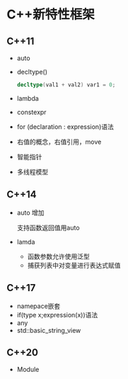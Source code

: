 # C++新特性框架

## C++11

- auto

- decltype()

  ```cpp
  decltype(val1 + val2) var1 = 0; 
  ```

- lambda

- constexpr

- for (declaration : expression)语法

- 右值的概念，右值引用，move

- 智能指针  

- 多线程模型                               

## C++14

- auto 增加

  支持函数返回值用auto

- lamda

  - 函数参数允许使用泛型
  - 捕获列表中对变量进行表达式赋值

## C++17

- namepace嵌套
- if(type x;expression(x))语法
- any
- std::basic_string_view

## C++20

- Module